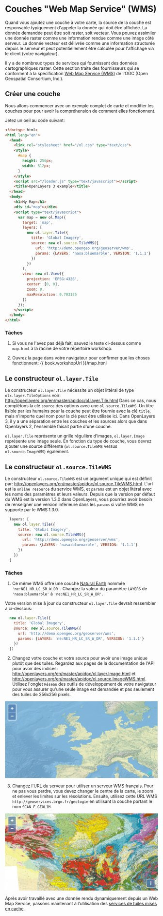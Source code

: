 # Couches "Web Map Service" (WMS)

Quand vous ajoutez une couche à votre carte, la source de la couche est responsable typiquement d'appeler la donnée qui doit être affichée. La donnée demandée peut être soit raster, soit vecteur. Vous pouvez assimiler une donnée raster comme une information rendue comme une image côté serveur. La donnée vecteur est délivrée comme une information structurée depuis le serveur et peut potentiellement être calculée pour l'affichage via le client (votre navigateur).

Il y a  de nombreux types de services qui fournissent des données cartographiques raster. Cette section traite des fournisseurs qui se conforment à la spécification [Web Map Service (WMS)](http://www.opengeospatial.org/standards/wms) de l'OGC (Open Geospatial Consortium, Inc.).

## Créer une couche

Nous allons commencer avec un exemple complet de carte et modifier les couches pour pour avoir la compréhension de comment elles fonctionnent.

Jetez un oeil au code suivant:

```html
<!doctype html>
<html lang="en">
  <head>
    <link rel="stylesheet" href="/ol.css" type="text/css">
    <style>
      #map {
        height: 256px;
        width: 512px;
      }
    </style>
    <script src="/loader.js" type="text/javascript"></script>
    <title>OpenLayers 3 example</title>
  </head>
  <body>
    <h1>My Map</h1>
    <div id="map"></div>
    <script type="text/javascript">
      var map = new ol.Map({
        target: 'map',
        layers: [
          new ol.layer.Tile({
            title: 'Global Imagery',
            source: new ol.source.TileWMS({
              url: 'http://demo.opengeo.org/geoserver/wms',
              params: {LAYERS: 'nasa:bluemarble', VERSION: '1.1.1'}
            })
          })
        ],
        view: new ol.View({
          projection: 'EPSG:4326',
          center: [0, 0],
          zoom: 0,
          maxResolution: 0.703125
        })
      });
    </script>
  </body>
</html>
```

### Tâches

1. Si vous ne l'avez pas déjà fait, sauvez le texte ci-dessus comme `map.html` à la racine de votre répertoire workshop.

1. Ouvrez la page dans votre navigateur pour confirmer que les choses fonctionnent: {{ book.workshopUrl }}/map.html

## Le constructeur `ol.layer.Tile`

Le constructeur `ol.layer.Tile` nécessite un objet littéral de type `olx.layer.TileOptions` voir: http://openlayers.org/en/master/apidoc/ol.layer.Tile.html
Dans ce cas, nous complétons la clé `source` des options avec une `ol.source.TileWMS`.
Un titre lisible par les humains pour la couche peut être fournie avec la clé `title`, mais n'importe quel nom pour la clé peut être utilisée ici.
Dans OpenLayers 3, il y a une séparation entre les couches et les sources alors que dans Openlayers 2, l'ensemble faisait partie d'une couche.

`ol.layer.Tile` représente un grille régulière d'images, `ol.layer.Image` représente une image seule. En fonction du type de couche, vous devrez ajouter une source différente (`ol.source.TileWMS` versus `ol.source.ImageWMS`) également.

## Le constructeur `ol.source.TileWMS`

Le constructeur `ol.source.TileWMS` est un argument unique qui est définit par: http://openlayers.org/en/master/apidoc/ol.source.TileWMS.html.
L'url est la `online resource` du service WMS, et `params` est un objet litéral avec les noms des paramètres et leurs valeurs. Depuis que la version par défaut du WMS est la version 1.3.0 dans OpenLayers, vous pourriez avoir besoin de renseigner une version inférieure dans les `params` si votre WMS ne supporte par le WMS 1.3.0.

```js
  layers: [
    new ol.layer.Tile({
      title: 'Global Imagery',
      source: new ol.source.TileWMS({
        url: 'http://demo.opengeo.org/geoserver/wms',
        params: {LAYERS: 'nasa:bluemarble', VERSION: '1.1.1'}
      })
    })
  ]
```

### Tâches

1. Ce même WMS offre une couche [Natural Earth](http://www.naturalearthdata.com/) nommée `'ne:NE1_HR_LC_SR_W_DR'`. Changez la valeur du paramètre `LAYERS` de `'nasa:bluemarble'` à `'ne:NE1_HR_LC_SR_W_DR'`.

  Votre version mise à jour du constructeur `ol.layer.Tile` devrait ressembler à ci-dessous:

  ```js
    new ol.layer.Tile({
      title: 'Global Imagery',
      source: new ol.source.TileWMS({
        url: 'http://demo.opengeo.org/geoserver/wms',
        params: {LAYERS: 'ne:NE1_HR_LC_SR_W_DR', VERSION: '1.1.1'}
      })
    })
  ```

2. Changez votre couche et votre source pour avoir une image unique plutôt que des tuiles. Regardez aux pages de la documentation de l'API pour avoir des indices: http://openlayers.org/en/master/apidoc/ol.layer.Image.html et http://openlayers.org/en/master/apidoc/ol.source.ImageWMS.html. Utilisez l'onglet `Réseau` des outils de développement de votre navigateur pour vous assurer qu'une seule image est demandée et pas seulement des tuiles de 256x256 pixels.

  ![Un WMS comme source image](wms1.png)

3. Changez l'URL du serveur pour utiliser un serveur WMS français. Pour ne pas vous perdre, vous devez changer le centre de la carte, le zoom et enlever les limites sur les résolutions. Ensuite, utilisez cette URL WMS `http://geoservices.brgm.fr/geologie` en utilisant la couche portant le nom `SCAN_F_GEOL1M`.

  ![WMS français comme source image](wms2.png)

Après avoir travaillé avec une donnée rendu dynamiquement depuis un Web Map Service, passons maintenant à l'utilisation des [services de tuiles mises en cache](cached.md).
